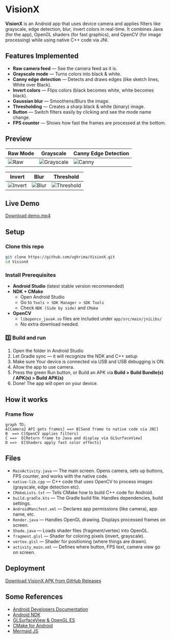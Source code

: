 # VisionX

**VisionX** is an Android app that uses device camera and applies filters like grayscale, edge detection, blur, invert colors in real-time. It combines Java (for the app), OpenGL shaders (for fast graphics), and OpenCV (for image processing) while using native C++ code via JNI.


## Features Implemented

- **Raw camera feed** — See the camera feed as it is.
- **Grayscale mode** — Turns colors into black & white.
- **Canny edge detection** — Detects and draws edges (like sketch lines, White over Black).
- **Invert colors** — Flips colors (black becomes white, white becomes black).
- **Gaussian blur** — Smoothens/Blurs the image.
- **Thresholding** — Creates a sharp black & white (binary) image.
- **Button** — Switch filters easily by clicking and see the mode name change.
- **FPS counter** — Shows how fast the frames are processed at the bottom.


## Preview

| Raw Mode | Grayscale | Canny Edge Detection |
|----------|-----------|---------------------|
| ![Raw](https://github.com/user-attachments/assets/1fc67527-0116-4525-9bb7-e665761093d1) | ![Grayscale](https://github.com/user-attachments/assets/995925bf-d4db-4be1-a4ab-1cc90aca9d9e) | ![Canny](https://github.com/user-attachments/assets/71fe3fef-52a0-4740-9c74-ee4c55bf1bb1) |

| Invert | Blur | Threshold |
|--------|-------|-----------|
| ![Invert](https://github.com/user-attachments/assets/4a8dcda5-7b45-4b5d-a375-fdea4049cbd1) | ![Blur](https://github.com/user-attachments/assets/61e6b3df-7e79-4750-883d-61fd4bdd91ed) | ![Threshold](https://github.com/user-attachments/assets/b030c138-2c37-41a6-abd7-3f522017e7ff) |



## Live Demo 
[Download demo.mp4](demo.mp4)

## Setup

### Clone this repo

```bash
git clone https://github.com/ughrima/VisionX.git
cd VisionX
````

### Install Prerequisites

* **Android Studio** (latest stable version recommended)
* **NDK + CMake**
  * Open Android Studio
  * Go to `Tools > SDK Manager > SDK Tools`
  * Check  `NDK (Side by side)` and `CMake`
* **OpenCV**
  * `libopencv_java4.so` files are included under `app/src/main/jniLibs/`
  * No extra download needed.
  
### 3️⃣ Build and run

1. Open the folder in Android Studio
2. Let Gradle sync — it will recognize the NDK and C++ setup
3. Make sure Your device is connected via USB and USB debugging is ON.
4. Allow the app to use camera.
5. Press the green Run button, or Build an APK via
**Build > Build Bundle(s) / APK(s) > Build APK(s)**
7. Done!  The app will open on your device.

## How it works

### Frame flow

```mermaid
graph TD;
A[Camera2 API gets frames] ==> B[Send frame to native code via JNI]
B  ==> C[OpenCV applies filters]
C ==>  D[Return frame to Java and display via GLSurfaceView]
D ==>  E[Shaders apply fast color effects]

```

## Files

* `MainActivity.java` — The main screen. Opens camera, sets up buttons, FPS counter, and works with the native code.
* `native-lib.cpp` — C++ code that uses OpenCV to process images (grayscale, edge detection etc).
* `CMakeLists.txt` — Tells CMake how to build  C++ code for Android.
* `build.gradle.kts` — The Gradle build file. Handles dependencies, build settings.
* `AndroidManifest.xml` — Declares app permissions (like camera), app name, etc.
* `Render.java` — Handles OpenGL drawing. Displays processed frames on screen.
* `Shade.java` — Loads shader files (fragment/vertex) into OpenGL.
* `fragment.glsl` — Shader for coloring pixels (invert, grayscale).
* `vertex.glsl` — Shader for positioning (where things are drawn).
* `activity_main.xml` — Defines where button, FPS text, camera view go on screen.

 ## Deployment

[Download VisionX APK from GitHub Releases](https://github.com/ughrima/VisionX/releases/latest)

## Some References 

- [Android Developers Documentation](https://developer.android.com/docs)
- [Android NDK](https://developer.android.com/ndk)
- [GLSurfaceView & OpenGL ES](https://developer.android.com/reference/android/opengl/GLSurfaceView) 
- [CMake for Android](https://developer.android.com/studio/projects/install-ndk#cmake)
- [Mermaid JS](https://mermaid.js.org/)



